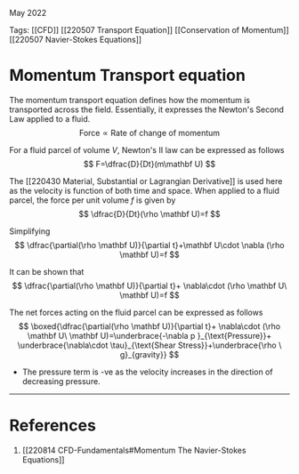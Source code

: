 May 2022
  

Tags: [[CFD]] [[220507 Transport Equation]] [[Conservation of Momentum]] [[220507 Navier-Stokes Equations]] 

# Momentum Transport equation
The momentum transport equation defines how the momentum is transported across the field. 
Essentially, it expresses the Newton's Second Law applied to a fluid. 
$$
\text{Force}\propto\text{Rate of change of momentum}
$$

For a fluid parcel of volume $V$, Newton's II law can be expressed as follows 
$$
F=\dfrac{D}{Dt}(m\mathbf U)
$$

The [[220430 Material, Substantial or Lagrangian Derivative]] is used here as the velocity is function of both time and space.
When applied to a fluid parcel, the force per unit volume $f$ is given by 
$$
\dfrac{D}{Dt}(\rho \mathbf U)=f
$$

Simplifying
$$
\dfrac{\partial(\rho \mathbf U)}{\partial t}+\mathbf U\cdot \nabla (\rho \mathbf U)=f
$$

It can be shown that
$$
\dfrac{\partial(\rho \mathbf U)}{\partial t}+ \nabla\cdot  (\rho \mathbf U\ \mathbf U)=f
$$

The net forces acting on the fluid parcel can be expressed as follows
$$
\boxed{\dfrac{\partial(\rho \mathbf U)}{\partial t}+ \nabla\cdot  (\rho \mathbf U\ \mathbf U)=\underbrace{-\nabla p }_{\text{Pressure}}+ \underbrace{\nabla\cdot \tau}_{\text{Shear Stress}}+\underbrace{\rho \ g}_{gravity}}
$$

- The pressure term is -ve as the velocity increases in the direction of decreasing pressure. 

---
# References
1. [[220814 CFD-Fundamentals#Momentum The Navier-Stokes Equations]]

